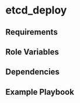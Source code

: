 etcd_deploy
=========



Requirements
------------



Role Variables
--------------



Dependencies
------------



Example Playbook
----------------
